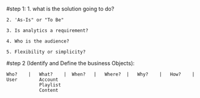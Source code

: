 #step 1:
    1. what is the solution going to do?

    2. 'As-Is" or "To Be"

    3. Is analytics a requirement?

    4. Who is the audience?

    5. Flexibility or simplicity?

#step 2 (Identify and Define the business Objects):

    Who?    |   What?    |  When?   |   Where?  |   Why?    |   How?    |
    User        Account
                Playlist
                Content
                
